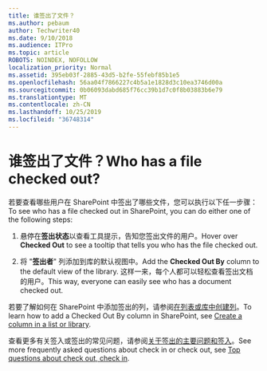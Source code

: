 ```yaml
---
title: 谁签出了文件？
ms.author: pebaum
author: Techwriter40
ms.date: 9/10/2018
ms.audience: ITPro
ms.topic: article
ROBOTS: NOINDEX, NOFOLLOW
localization_priority: Normal
ms.assetid: 395eb03f-2885-43d5-b2fe-55febf85b1e5
ms.openlocfilehash: 56aa04f7866227c4b5a1e1828d3c10ea3746d00a
ms.sourcegitcommit: 0b06093dabd685f76cc39b1d7c0f8b03883b6e79
ms.translationtype: MT
ms.contentlocale: zh-CN
ms.lasthandoff: 10/25/2019
ms.locfileid: "36748314"
---
```

# <a name="who-has-a-file-checked-out"></a><span data-ttu-id="26edf-102">谁签出了文件？</span><span class="sxs-lookup"><span data-stu-id="26edf-102">Who has a file checked out?</span></span>

<span data-ttu-id="26edf-103">若要查看哪些用户在 SharePoint 中签出了哪些文件，您可以执行以下任一步骤：</span><span class="sxs-lookup"><span data-stu-id="26edf-103">To see who has a file checked out in SharePoint, you can do either one of the following steps:</span></span>
  
1. <span data-ttu-id="26edf-104">悬停在**签出状态**以查看工具提示，告知您签出文件的用户。</span><span class="sxs-lookup"><span data-stu-id="26edf-104">Hover over **Checked Out** to see a tooltip that tells you who has the file checked out.</span></span> 
    
2. <span data-ttu-id="26edf-105">将 "**签出者**" 列添加到库的默认视图中。</span><span class="sxs-lookup"><span data-stu-id="26edf-105">Add the **Checked Out By** column to the default view of the library.</span></span> <span data-ttu-id="26edf-106">这样一来，每个人都可以轻松查看签出文档的用户。</span><span class="sxs-lookup"><span data-stu-id="26edf-106">This way, everyone can easily see who has a document checked out.</span></span> 
    
<span data-ttu-id="26edf-107">若要了解如何在 SharePoint 中添加签出的列，请参阅[在列表或库中创建列](https://go.microsoft.com/fwlink/?linkid=2019591)。</span><span class="sxs-lookup"><span data-stu-id="26edf-107">To learn how to add a Checked Out By column in SharePoint, see [Create a column in a list or library](https://go.microsoft.com/fwlink/?linkid=2019591).</span></span> 
  
<span data-ttu-id="26edf-108">查看更多有关签入或签出的常见问题，请参阅[关于签出的主要问题和签入](https://go.microsoft.com/fwlink/?linkid=2018786)。</span><span class="sxs-lookup"><span data-stu-id="26edf-108">See more frequently asked questions about check in or check out, see [Top questions about check out, check in](https://go.microsoft.com/fwlink/?linkid=2018786).</span></span>
  

